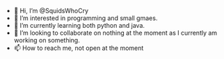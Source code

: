 - 👋 Hi, I’m @SquidsWhoCry
- 👀 I’m interested in programming and small gmaes.
- 🌱 I’m currently learning both python and java.
- 💞️ I’m looking to collaborate on nothing at the moment as I currently am working on something. 
- 📫 How to reach me, not open at the moment

<!---
SquidsWhoCry/SquidsWhoCry is a ✨ special ✨ repository because its `README.md` (this file) appears on your GitHub profile.
You can click the Preview link to take a look at your changes.
--->

